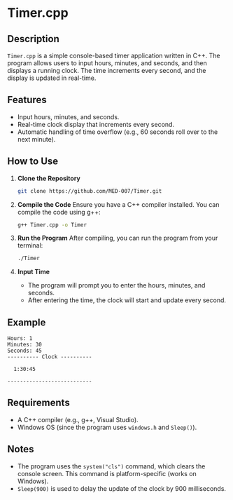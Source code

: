 <!-- MED-007 /-->

# Timer.cpp

## Description

`Timer.cpp` is a simple console-based timer application written in C++. The program allows users to input hours, minutes, and seconds, and then displays a running clock. The time increments every second, and the display is updated in real-time.

## Features

- Input hours, minutes, and seconds.
- Real-time clock display that increments every second.
- Automatic handling of time overflow (e.g., 60 seconds roll over to the next minute).

## How to Use

1. **Clone the Repository**
   ```bash
   git clone https://github.com/MED-007/Timer.git
   ```
   
2. **Compile the Code**
   Ensure you have a C++ compiler installed. You can compile the code using g++:

   ```bash
   g++ Timer.cpp -o Timer
   ```

3. **Run the Program**
   After compiling, you can run the program from your terminal:

   ```bash
   ./Timer
   ```

4. **Input Time**
   - The program will prompt you to enter the hours, minutes, and seconds.
   - After entering the time, the clock will start and update every second.

## Example

```plaintext
Hours: 1
Minutes: 30
Seconds: 45
---------- Clock ----------

  1:30:45

---------------------------
```

## Requirements

- A C++ compiler (e.g., g++, Visual Studio).
- Windows OS (since the program uses `windows.h` and `Sleep()`).

## Notes

- The program uses the `system("cls")` command, which clears the console screen. This command is platform-specific (works on Windows).
- `Sleep(900)` is used to delay the update of the clock by 900 milliseconds.
